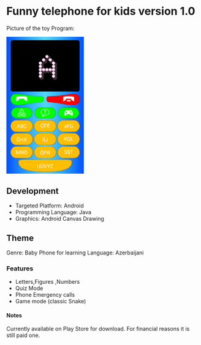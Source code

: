 # Funny telephone for kids version 1.0 
 


Picture of the toy Program: 

<img src="https://github.com/quickwritereader/kidsphone/blob/master/screen1.png?raw=true)" alt="phone" width="40%" />
 

## Development 

* Targeted Platform: Android  
* Programming Language:  Java 
* Graphics: Android Canvas Drawing

## Theme 

Genre: Baby Phone for learning 
Language: Azerbaijani

### Features
  - Letters,Figures ,Numbers
  - Quiz Mode
  - Phone Emergency calls
  - Game mode (classic Snake)




#### Notes
Currently available on Play Store for download. For financial reasons it is still paid one.
